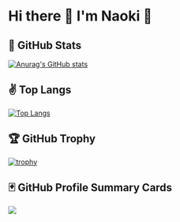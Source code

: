 # Hi there 👋  I'm Naoki 🥚
<!--
**EggNao/EggNao** is a ✨ _special_ ✨ repository because its `README.md` (this file) appears on your GitHub profile.

Here are some ideas to get you started:

- 🔭 I’m currently working on ...
- 🌱 I’m currently learning ...
- 👯 I’m looking to collaborate on ...
- 🤔 I’m looking for help with ...
- 💬 Ask me about ...
- 📫 How to reach me: ...
- 😄 Pronouns: ...
- ⚡ Fun fact: ...
-->
## 💫 GitHub Stats<br>
[![Anurag's GitHub stats](https://github-readme-stats.vercel.app/api?username=EggNao&show_icons=true&theme=onedark)](https://github.com/anuraghazra/github-readme-stats)

## ✌️ Top Langs <br>
[![Top Langs](https://github-readme-stats.vercel.app/api/top-langs/?username=EggNao&show_icons=true&theme=onedark&layout=compact)](https://github.com/anuraghazra/github-readme-stats)

## 🏆 GitHub Trophy<br>
[![trophy](https://github-profile-trophy.vercel.app/?username=EggNao&theme=onedark)](https://github.com/ryo-ma/github-profile-trophy)

## 🃏 GitHub Profile Summary Cards
![](https://github-profile-summary-cards.vercel.app/api/cards/profile-details?username=EggNao&theme=monokai)

